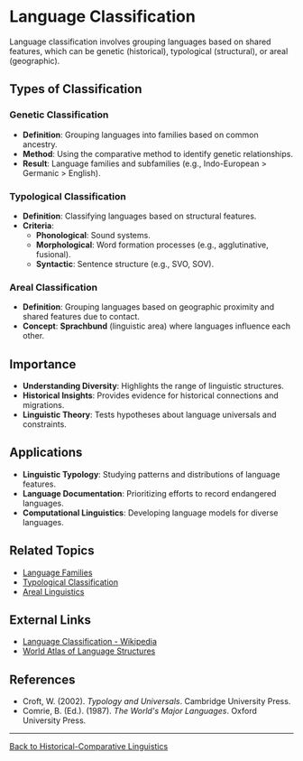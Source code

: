 # Language Classification

Language classification involves grouping languages based on shared features, which can be genetic (historical), typological (structural), or areal (geographic).

## Types of Classification

### Genetic Classification

- **Definition**: Grouping languages into families based on common ancestry.
- **Method**: Using the comparative method to identify genetic relationships.
- **Result**: Language families and subfamilies (e.g., Indo-European > Germanic > English).

### Typological Classification

- **Definition**: Classifying languages based on structural features.
- **Criteria**:
  - **Phonological**: Sound systems.
  - **Morphological**: Word formation processes (e.g., agglutinative, fusional).
  - **Syntactic**: Sentence structure (e.g., SVO, SOV).

### Areal Classification

- **Definition**: Grouping languages based on geographic proximity and shared features due to contact.
- **Concept**: **Sprachbund** (linguistic area) where languages influence each other.

## Importance

- **Understanding Diversity**: Highlights the range of linguistic structures.
- **Historical Insights**: Provides evidence for historical connections and migrations.
- **Linguistic Theory**: Tests hypotheses about language universals and constraints.

## Applications

- **Linguistic Typology**: Studying patterns and distributions of language features.
- **Language Documentation**: Prioritizing efforts to record endangered languages.
- **Computational Linguistics**: Developing language models for diverse languages.

## Related Topics

- [Language Families](Language-Families.md)
- [Typological Classification](Advanced/Typological-Classification.md)
- [Areal Linguistics](Advanced/Areal-Linguistics.md)

## External Links

- [Language Classification - Wikipedia](https://en.wikipedia.org/wiki/Language_classification)
- [World Atlas of Language Structures](https://wals.info/)

## References

- Croft, W. (2002). *Typology and Universals*. Cambridge University Press.
- Comrie, B. (Ed.). (1987). *The World's Major Languages*. Oxford University Press.

---

[Back to Historical-Comparative Linguistics](README.md)

